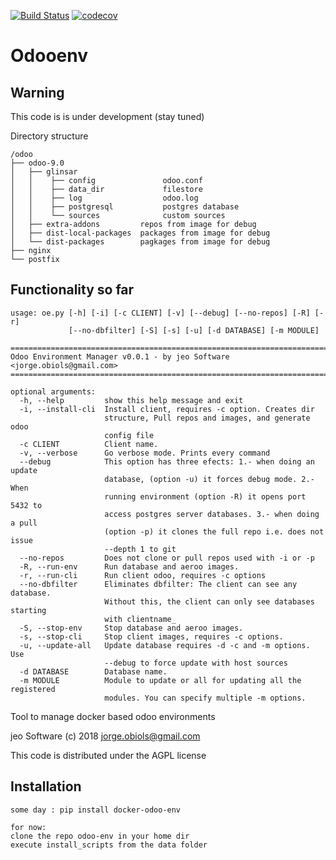 [![Build Status](https://travis-ci.org/jobiols/odoo-env.svg?branch=master)](https://travis-ci.org/jobiols/odoo-env)
[![codecov](https://codecov.io/gh/jobiols/odoo-env/branch/master/graph/badge.svg)](https://codecov.io/gh/jobiols/odoo-env)

Odooenv
=======

Warning
-------
This code is is under development (stay tuned)

Directory structure

    /odoo
    ├── odoo-9.0
    │   ├── glinsar
    │   │    ├── config               odoo.conf
    │   │    ├── data_dir             filestore
    │   │    ├── log                  odoo.log
    │   │    ├── postgresql           postgres database
    │   │    └── sources              custom sources
    │   ├── extra-addons         repos from image for debug
    │   ├── dist-local-packages  packages from image for debug
    │   └── dist-packages        pagkages from image for debug
    ├── nginx
    └── postfix


Functionality so far
--------------------- 
    usage: oe.py [-h] [-i] [-c CLIENT] [-v] [--debug] [--no-repos] [-R] [-r]
                 [--no-dbfilter] [-S] [-s] [-u] [-d DATABASE] [-m MODULE]
    
    ==========================================================================
    Odoo Environment Manager v0.0.1 - by jeo Software <jorge.obiols@gmail.com>
    ==========================================================================
    
    optional arguments:
      -h, --help         show this help message and exit
      -i, --install-cli  Install client, requires -c option. Creates dir
                         structure, Pull repos and images, and generate odoo
                         config file
      -c CLIENT          Client name.
      -v, --verbose      Go verbose mode. Prints every command
      --debug            This option has three efects: 1.- when doing an update
                         database, (option -u) it forces debug mode. 2.- When
                         running environment (option -R) it opens port 5432 to
                         access postgres server databases. 3.- when doing a pull
                         (option -p) it clones the full repo i.e. does not issue
                         --depth 1 to git
      --no-repos         Does not clone or pull repos used with -i or -p
      -R, --run-env      Run database and aeroo images.
      -r, --run-cli      Run client odoo, requires -c options
      --no-dbfilter      Eliminates dbfilter: The client can see any database.
                         Without this, the client can only see databases starting
                         with clientname_
      -S, --stop-env     Stop database and aeroo images.
      -s, --stop-cli     Stop client images, requires -c options.
      -u, --update-all   Update database requires -d -c and -m options. Use
                         --debug to force update with host sources
      -d DATABASE        Database name.
      -m MODULE          Module to update or all for updating all the registered
                         modules. You can specify multiple -m options.


Tool to manage docker based odoo environments

jeo Software (c) 2018 jorge.obiols@gmail.com

This code is distributed under the AGPL license

Installation
------------
    some day : pip install docker-odoo-env
    
    for now: 
    clone the repo odoo-env in your home dir
    execute install_scripts from the data folder
    
